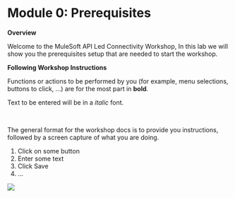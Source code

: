 # Module 0: Prerequisites

**Overview**

Welcome to the MuleSoft API Led Connectivity Workshop, In this lab we will show you the prerequisites setup that are needed to start the workshop.

**Following Workshop Instructions**

Functions or actions to be performed by you (for example, menu selections, buttons to click, …​) are for the most part in **bold**.

Text to be entered will be in a _italic_ font.

  
 

The general format for the workshop docs is to provide you instructions, followed by a screen capture of what you are doing.

1.  Click on some button
2.  Enter some text
3.  Click Save
4.  …​

![](https://user-images.githubusercontent.com/84099162/163305079-1aa3c36e-6b1c-4196-b008-7bddf4249628.png)
